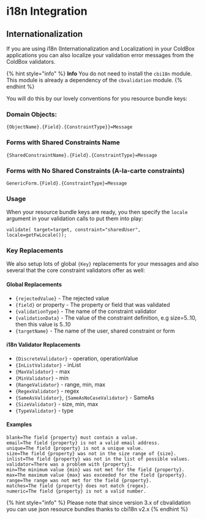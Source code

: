 # i18n Integration

## Internationalization

If you are using i18n (Internationalization and Localization) in your ColdBox applications you can also localize your validation error messages from the ColdBox validators.

{% hint style="info" %}
&#x20;**Info** You do not need to install the `cbi18n` module. This module is already a dependency of the `cbvalidation` module.
{% endhint %}

&#x20;You will do this by our lovely conventions for you resource bundle keys:

### &#x20;Domain Objects:

```
{ObjectName}.{Field}.{ConstraintType}}=Message
```

### &#x20;Forms with Shared Constraints Name

```
{SharedConstraintName}.{Field}.{ConstraintType}=Message
```

### &#x20;Forms with No Shared Constraints (A-la-carte constraints)

```
GenericForm.{Field}.{ConstraintType}=Message
```

### Usage

When your resource bundle keys are ready, you then specify the `locale` argument in your validation calls to put them into play:

```
validate( target=target, constraint="sharedUser", locale=getFwLocale());
```

### Key Replacements

We also setup lots of global `{Key}` replacements for your messages and also several that the core constraint validators offer as well:

#### Global Replacements

* `{rejectedValue}` - The rejected value
* `{field}` or property - The property or field that was validated
* `{validationType}` - The name of the constraint validator
* `{validationData}` - The value of the constraint definition, e.g size=5..10, then this value is 5..10
* `{targetName}` - The name of the user, shared constraint or form

#### i18n Validator Replacements

* `{DiscreteValidator}` - operation, operationValue
* `{InListValidator}` - inList
* `{MaxValidator}` - max
* `{MinValidator}` - min
* `{RangeValidator}` - range, min, max
* `{RegexValidator}` - regex
* `{SameAsValidator}`, `{SameAsNoCaseValidator}` - SameAs
* `{SizeValidator}` - size, min, max
* `{TypeValidator}` - type

#### **Examples**

```
blank=The field {property} must contain a value.
email=The field {property} is not a valid email address.
unique=The field {property} is not a unique value.
size=The field {property} was not in the size range of {size}.
inlist=The field {property} was not in the list of possible values.
validator=There was a problem with {property}.
min=The minimum value {min} was not met for the field {property}.
max=The maximum value {max} was exceeded for the field {property}.
range=The range was not met for the field {property}.
matches=The field {property} does not match {regex}.
numeric=The field {property} is not a valid number.
```

{% hint style="info" %}
Please note that since version 3.x of cbvalidation you can use json resource bundles thanks to cbi18n v2.x
{% endhint %}
